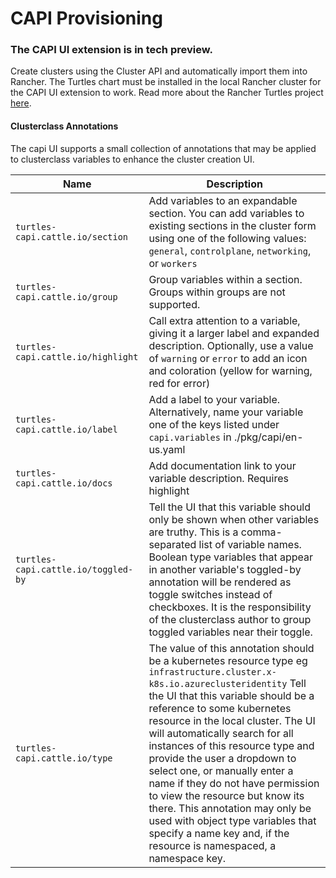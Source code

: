 # CAPI Provisioning


### **The CAPI UI extension is in tech preview.**

Create clusters using the Cluster API and automatically import them into Rancher. The Turtles chart must be installed in the local Rancher cluster for the CAPI UI extension to work. Read more about the Rancher Turtles project [here](https://turtles.docs.rancher.com/turtles/next/en/index.html).



#### Clusterclass Annotations
The capi UI supports a small collection of annotations that may be applied to clusterclass variables to enhance the cluster creation UI.


|  Name | Description|
| --- | --- |
| `turtles-capi.cattle.io/section` | Add variables to an expandable section. You can add variables to existing sections in the cluster form using one of the following values: `general`, `controlplane`, `networking`, or `workers`|
| `turtles-capi.cattle.io/group` | Group variables within a section. Groups within groups are not supported.|
| `turtles-capi.cattle.io/highlight` | Call extra attention to a variable, giving it a larger label and expanded description. Optionally, use a value of `warning` or `error` to add an icon and coloration (yellow for warning, red for error)|
| `turtles-capi.cattle.io/label` | Add a label to your variable. Alternatively, name your variable one of the keys listed under `capi.variables` in ./pkg/capi/en-us.yaml|
| `turtles-capi.cattle.io/docs` | Add documentation link to your variable description. Requires highlight|
| `turtles-capi.cattle.io/toggled-by` | Tell the UI that this variable should only be shown when other variables are truthy. This is a comma-separated list of variable names. Boolean type variables that appear in another variable's toggled-by annotation will be rendered as toggle switches instead of checkboxes. It is the responsibility of the clusterclass author to group toggled variables near their toggle.|
| `turtles-capi.cattle.io/type` | The value of this annotation should be a kubernetes resource type eg `infrastructure.cluster.x-k8s.io.azureclusteridentity` Tell the UI that this variable should be a reference to some kubernetes resource in the local cluster. The UI will automatically search for all instances of this resource type and provide the user a dropdown to select one, or manually enter a name if they do not have permission to view the resource but know its there. This annotation may only be used with object type variables that specify a name key and, if the resource is namespaced, a namespace key.|